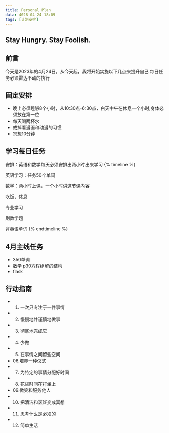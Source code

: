 ```yaml
---
title: Personal Plan
data: 4028-04-24 18:09
tags: [计划安排]
---
```

## Stay Hungry. Stay Foolish.
## 前言
今天是2023年的4月24日，从今天起，我将开始实施以下几点来提升自己
每日任务必须雷达不动的执行

## 固定安排

* 晚上必须睡够8个小时，从10:30点-6:30点，白天中午在休息一个小时,身体必须放在第一位
* 每天喝两杯水
* 戒掉看漫画和动漫的习惯
* 冥想10分钟

## 学习每日任务
安排：英语和数学每天必须安排出两小时出来学习
{% timeline %}
<!-- node 早上7-9点 -->
英语学习：任务50个单词
<!-- 上午9-12点 -->
数学：两小时上课，一个小时讲这节课内容
<!-- 中午12-13:45 -->
吃饭，休息
<!-- 13:45-->
专业学习
<!-- 18-20 -->
刷数学题
<!-- 20-22 -->
背英语单词
{% endtimeline %}

## 4月主线任务
* 350单词
* 数学 p30方程组解的结构
* flask

## 行动指南

* 01. 一次只专注于一件事情
* 02. 慢慢地并谨慎地做事
* 03. 彻底地完成它
* 04. 少做
* 05. 在事情之间留些空间
* 06.培养一种仪式
* 07. 为特定的事情分配好时间
* 08. 花些时间在打坐上
* 09.微笑和服务他人
* 10. 把清洁和烹饪变成冥想
* 11. 思考什么是必须的
* 12. 简单生活
